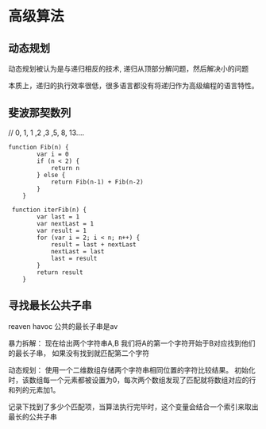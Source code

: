 # 高级算法

## 动态规划
动态规划被认为是与递归相反的技术, 递归从顶部分解问题，然后解决小的问题

本质上，递归的执行效率很低，很多语言都没有将递归作为高级编程的语言特性。

## 斐波那契数列
// 0, 1, 1 ,2 ,3 ,5, 8, 13.... 

```
function Fib(n) {
        var i = 0
        if (n < 2) {
            return n
        } else {
            return Fib(n-1) + Fib(n-2)
        }
    }
```
```
 function iterFib(n) {
        var last = 1
        var nextLast = 1
        var result = 1
        for (var i = 2; i < n; n++) {
            result = last + nextLast
            nextLast = last
            last = result
        }
        return result
    }
```
## 寻找最长公共子串
reaven havoc  公共的最长子串是av

暴力拆解： 现在给出两个字符串A,B 我们将A的第一个字符开始于B对应找到他们的最长子串，
如果没有找到就匹配第二个字符

动态规划： 使用一个二维数组存储两个字符串相同位置的字符比较结果。 初始化时，该数组每一个元素都被设置为0，每次两个数组发现了匹配就将数组对应的行和列的元素加1。

记录下找到了多少个匹配项，当算法执行完毕时，这个变量会结合一个索引来取出最长的公共子串